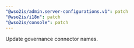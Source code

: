 ```yaml
---
"@wso2is/admin.server-configurations.v1": patch
"@wso2is/i18n": patch
"@wso2is/console": patch
---
```


Update governance connector names.
